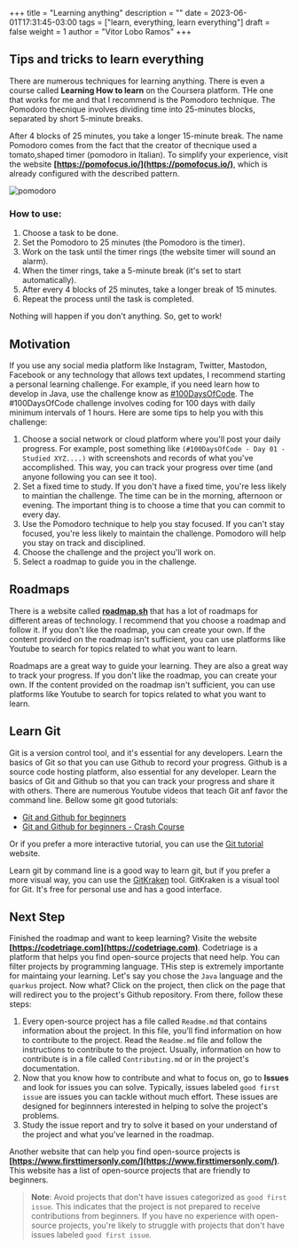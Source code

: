 +++
title = "Learning anything"
description = ""
date = 2023-06-01T17:31:45-03:00
tags = ["learn, everything, learn everything"]
draft = false
weight = 1
author = "Vitor Lobo Ramos"
+++

## Tips and tricks to learn everything

There are numerous techniques for learning anything. There is even a course called **Learning How to learn** on the Coursera platform. THe one that works for me and that I recommend is the Pomodoro technique. The Pomodoro thecnique involves dividing time into 25-minutes blocks, separated by short 5-minute breaks. 

After 4 blocks of 25 minutes, you take a longer 15-minute break. The name Pomodoro comes from the fact that the creator of thecnique used a tomato,shaped timer (pomodoro in Italian). To simplify your experience, visit the website **[https://pomofocus.io/](https://pomofocus.io/)**, which is already configured with the described pattern.

![pomodoro](https://pomelloapp.com/images/pomodoro-timer.png#center)

### How to use:

1. Choose a task to be done.
2. Set the Pomodoro to 25 minutes (the Pomodoro is the timer).
3. Work on the task until the timer rings (the website timer will sound an alarm).
4. When the timer rings, take a 5-minute break (it's set to start automatically).
5. After every 4 blocks of 25 minutes, take a longer break of 15 minutes.
6. Repeat the process until the task is completed.


Nothing will happen if you don't anything. So, get to work!

## Motivation

If you use any social media platform like Instagram, Twitter, Mastodon, Facebook or any technology that allows text updates, I recommend starting a personal learning challenge. For example, if you need learn how to develop in Java, use the challenge know as [#100DaysOfCode](https://www.100daysofcode.com/). The #100DaysOfCode challenge involves coding for 100 days with daily minimum intervals of 1 hours. Here are some tips to help you with this challenge:

1. Choose a social network or cloud platform where you'll post your daily progress. For example, post something like `(#100DaysOfCode - Day 01 - Studied XYZ....)` with screenshots and records of what you've accomplished. This way, you can track your progress over time (and anyone following you can see it too).
2. Set a fixed time to study. If you don't have a fixed time, you're less likely to maintian the challenge. The time can be in the morning, afternoon or evening. The important thing is to choose a time that you can commit to every day.
3. Use the Pomodoro technique to help you stay focused. If you can't stay focused, you're less likely to maintain the challenge. Pomodoro will help you stay on track and disciplined.
4. Choose the challenge and the project you'll work on.
5. Select a roadmap to guide you in the challenge.

## Roadmaps

There is a website called **[roadmap.sh](https://roadmap.sh/)** that has a lot of roadmaps for different areas of technology. I recommend that you choose a roadmap and follow it. If you don't like the roadmap, you can create your own. If the content provided on the roadmap isn't sufficient, you can use platforms like Youtube to search for topics related to what you want to learn.

Roadmaps are a great way to guide your learning. They are also a great way to track your progress. If you don't like the roadmap, you can create your own. If the content provided on the roadmap isn't sufficient, you can use platforms like Youtube to search for topics related to what you want to learn.

## Learn Git

Git is a version control tool, and it's essential for any developers. Learn the basics of Git so that you can use Github to record your progress. Github is a source code hosting platform, also essential for any developer. Learn the basics of Git and Github so that you can track your progress and share it with others. There are numerous Youtube videos that teach Git anf favor the command line. Bellow some git good tutorials:

- [Git and Github for beginners](https://www.youtube.com/watch?v=RGOj5yH7evk)
- [Git and Github for beginners - Crash Course](https://www.youtube.com/watch?v=SWYqp7iY_Tc)

Or if you prefer a more interactive tutorial, you can use the [Git tutorial](https://learngitbranching.js.org/) website. 

Learn git by command line is a good way to learn git, but if you prefer a more visual way, you can use the [GitKraken](https://www.gitkraken.com/) tool. GitKraken is a visual tool for Git. It's free for personal use and has a good interface.

## Next Step

Finished the roadmap and want to keep learning? Visite the website **[https://codetriage.com](https://codetriage.com)**. Codetriage is a platform that helps you find open-source projects that need help. You can filter projects by programming language. THis step is extremely importante for maintaing your learning. Let's say you chose the `Java` language and the `quarkus` project. Now what? Click on the project, then click on the page that will redirect you to the project's Github repository. From there, follow these steps:

1. Every open-source project has a file called `Readme.md` that contains information about the project. In this file, you'll find information on how to contribute to the project. Read the `Readme.md` file and follow the instructions to contribute to the project. Usually, information on how to contribute is in a file called `Contributing.md` or in the project's documentation.
2. Now that you know how to contribute and what to focus on, go to **Issues** and look for issues you can solve. Typically, issues labeled `good first issue` are issues you can tackle without much effort. These issues are designed for beginnners interested in helping to solve the project's problems.
3. Study the issue report and try to solve it based on your understand of the project and what you've learned in the roadmap.


Another website that can help you find open-source projects is **[https://www.firsttimersonly.com/](https://www.firsttimersonly.com/)**. This website has a list of open-source projects that are friendly to beginners.


> **Note**: Avoid projects that don't have issues categorized as `good first issue`. This indicates that the project is not prepared to receive contributions from beginners. If you have no experience with open-source projects, you're likely to struggle with projects that don't have issues labeled `good first issue`.
